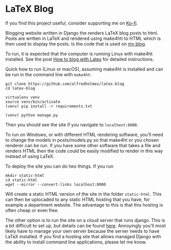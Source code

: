 # LaTeX Blog
If you find this project useful, consider supporting me on [Ko-fi](https://ko-fi.com/holmes).

Blogging website written in Django the renders LaTeX blog posts to html. Posts are written in LaTeX and rendered using make4hti to HTML which is then used to display the posts. Is the code that is used on [my blog](https://alfredholmes.uk).

To run, it is expected that the computer is running Linux with make4ht installed. See the post [How to blog with Latex](https://alfredholmes.uk/posts/how-to-latex-blog) for detailed instructions.

Quick how to run (Linux or macOS), assuming make4ht is installed and can be run in the command line with `make4ht`:

```
git clone https://github.com/alfredholmes/latex-blog
cd latex-blog

virtualenv venv
source venv/bin/activate
(venv) pip install -r requirements.txt

(venv) python manage.py

```
Then you should see the site if you navigate to `localhost:8000`.

To run on Windows, or with different HTML rendering software, you'll need to change the models in posts/models.py so that make4ht or you chosen renderer can be run. If you have some other software that takes a file and renders HTML then the code could be easily modified to render in this way instead of using LaTeX.

To deploy the site you can do two things. If you run

```
mkdir static-html
cd static-html
wget --mirror --convert-links localhost:8000
```
Will create a static HTML version of the site in the folder `static-html`. This can then be uplocaded to any static HTML hosting that you have, for example a department website. The advantage to this is that this hosting is often cheap or even free.

The other option is to run the site on a cloud server that runs django. This is a bit difficult to set up, but details can be found [here](https://alfredholmes.uk/posts/how-to-latex-blog). Annoyingly you'll most likely have to manage your own server because the server needs to have LaTeX installed. If you find a hosting site that allows managed Django with the ability to install command line applications, please let me know.


